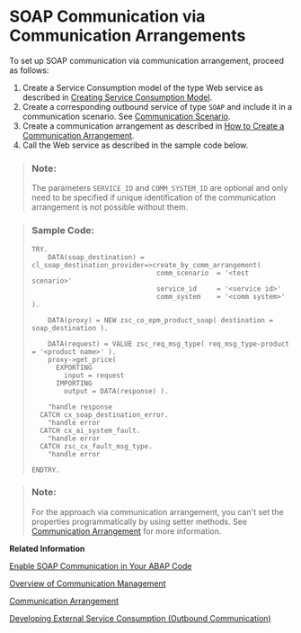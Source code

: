 <!-- loio2133e15cbf8747dbad81dff41a14e139 -->

# SOAP Communication via Communication Arrangements

To set up SOAP communication via communication arrangement, proceed as follows:

1.  Create a Service Consumption model of the type Web service as described in [Creating Service Consumption Model](https://help.sap.com/viewer/5371047f1273405bb46725a417f95433/Cloud/en-US/96132822b3554016b653d3601bb9ff1a.html).
2.  Create a corresponding outbound service of type `SOAP` and include it in a communication scenario. See [Communication Scenario](Communication_Scenario_7ea7276.md).
3.  Create a communication arrangement as described in [How to Create a Communication Arrangement](../50-administration-and-ops/How_to_Create_a_Communication_Arrangement_a0771f6.md).
4.  Call the Web service as described in the sample code below.

> ### Note:  
> The parameters `SERVICE_ID` and `COMM_SYSTEM_ID` are optional and only need to be specified if unique identification of the communication arrangement is not possible without them.

> ### Sample Code:  
> ```
> TRY.
>     DATA(soap_destination) = cl_soap_destination_provider=>create_by_comm_arrangement(
>                                comm_scenario  = '<test scenario>'
>                                service_id     = '<service id>'
>                                comm_system    = '<comm system>' ).
>  
>     DATA(proxy) = NEW zsc_co_epm_product_soap( destination = soap_destination ).
>  
>     DATA(request) = VALUE zsc_req_msg_type( req_msg_type-product = '<product name>' ).
>     proxy->get_price(
>       EXPORTING
>         input = request
>       IMPORTING
>         output = DATA(response) ).
>  
>     "handle response
>   CATCH cx_soap_destination_error.
>     "handle error
>   CATCH cx_ai_system_fault.
>     "handle error
>   CATCH zsc_cx_fault_msg_type.
>     "handle error
>  
> ENDTRY.
> ```

> ### Note:  
> For the approach via communication arrangement, you can't set the properties programmatically by using setter methods. See [Communication Arrangement](Communication_Arrangement_201de48.md) for more information.

**Related Information**  


[Enable SOAP Communication in Your ABAP Code](Enable_SOAP_Communication_in_Your_ABAP_Code_6ab460e.md "SOAP-based Web service outbound communication within the ABAP environment is enabled by using SOAP destination objects.")

[Overview of Communication Management](Overview_of_Communication_Management_5b8ff39.md "")

[Communication Arrangement](Communication_Arrangement_201de48.md "A communication arrangement is a runtime description of a specific communication scenario. It describes which communication partners communicate with each other in the scenario and how they communicate.")

[Developing External Service Consumption \(Outbound Communication\)](Developing_External_Service_Consumption_(Outbound_Communication)_f871712.md "Get more information about consuming external services.")

